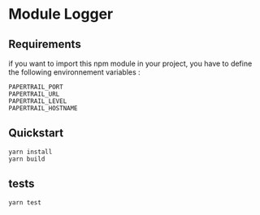 # Module Logger

## Requirements

if you want to import this npm module in your project, you have to define the following environnement variables :

```
PAPERTRAIL_PORT
PAPERTRAIL_URL
PAPERTRAIL_LEVEL
PAPERTRAIL_HOSTNAME
```

## Quickstart

```
yarn install
yarn build
```

## tests

```
yarn test
```